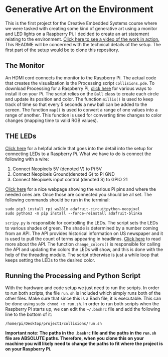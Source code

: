 # Generative Art on the Environment
This is the first project for the Creative Embedded Systems course where we were tasked with creating some kind of generative art using a monitor and LED lights on a Raspberry Pi. I decided to create an art statement relating to the environment. [Click here to see a video of the work in action.](https://youtu.be/TZ8BeDq3w_I) This README will be concerned with the technical details of the setup. The first part of the setup would be to clone this repository. 

## The Monitor
An HDMI cord connects the monitor to the Raspberry Pi. The actual code that creates the visualization is the Processing script `collisions.pde`. To download Processing for a Raspberry Pi, [click here](https://pi.processing.org/download/) for various ways to install it on your Pi. The script relies on the `Ball` class to create each circle and update its position and color. The function `millis()` is used to keep track of time so that every 5 seconds a new ball can be added to the screen. The function `map()` is used to convert a range of one values into a range of another. This function is used for converting time changes to color changes (mapping time to valid RGB values). 

## THE LEDs
[Click here](https://learn.adafruit.com/neopixels-on-raspberry-pi/raspberry-pi-wiring) for a helpful article that goes into the detail into the setup for connecting LEDs to a Raspberry Pi. What we have to do is connect the following with a wire:
1. Connect Neopixels 5V (denoted V) to Pi 5V
2. Connect Neopixels Ground(denoted G) to Pi GND
3. Connect Neopixels input control (denoted S) to GPIO 21

[Click here](https://pinout.xyz/) for a nice webpage showing the various Pi pins and where the needed ones are. Once those are connected you should be all set. The following commands should be run in the terminal:
```
sudo pip3 install rpi_ws281x adafruit-circuitpython-neopixel
sudo python3 -m pip install --force-reinstall adafruit-blinka
```

`scripy.py` is responsible for controlling the LEDs. The script sets the LEDs to various shades of green. The shade is determined by a number coming from an API. The API provides historical information on US newspaper and it is used to pull the count of terms appearing in headlines. [Click here](https://chroniclingamerica.loc.gov/about/api/) to read more about the API. The function `change_colors()` is responsible for calling the API and updating the colors the LEDs will show, and this is done with the help of the threading module. The script otherwise is just a while loop that keeps setting the LEDs to the desired color. 

## Running the Processing and Python Script

With the hardware and code setup we just need to run the scripts. In order to run both scripts, the file `run.sh` is included which simply runs both of the other files. Make sure that since this is a Bash file, it is executable. This can be done using `sudo chmod +x run.sh`. In order to run both scripts when the Raspberry Pi starts up, we can edit the `~/.bashrc` file and add the following line to the bottom of it:
```
/home/pi/Desktop/project1/collisions/run.sh
```

**Important note: The paths in the `.bashrc` file and the paths in the `run.sh` file are ABSOLUTE paths. Therefore, when you clone this on your machine you will likely need to change the paths to fit where the project is on your Raspberry Pi.**
